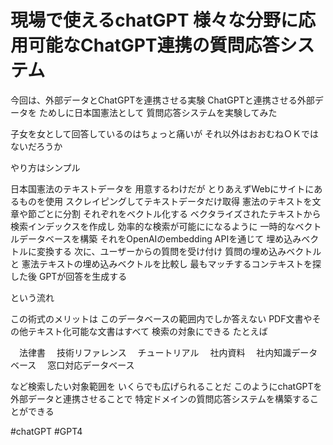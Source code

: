 # 現場で使えるchatGPT 様々な分野に応用可能なChatGPT連携の質問応答システム

今回は、外部データとChatGPTを連携させる実験
ChatGPTと連携させる外部データを
ためしに日本国憲法として
質問応答システムを実験してみた

子女を女として回答しているのはちょっと痛いが
それ以外はおおむねＯＫではないだろうか

やり方はシンプル

日本国憲法のテキストデータを
用意するわけだが
とりあえずWebにサイトにあるものを使用
スクレイピングしてテキストデータだけ取得
憲法のテキストを文章や節ごとに分割
それぞれをベクトル化する
ベクタライズされたテキストから
検索インデックスを作成し
効率的な検索が可能にになるように
一時的なベクトルデータベースを構築
それをOpenAIのembedding APIを通じて
埋め込みベクトルに変換する
次に、ユーザーからの質問を受け付け
質問の埋め込みベクトルと
憲法テキストの埋め込みベクトルを比較し
最もマッチするコンテキストを探した後
GPTが回答を生成する

という流れ

この術式のメリットは
このデータベースの範囲内でしか答えない
PDF文書やその他テキスト化可能な文書はすべて
検索の対象にできる
たとえば

　法律書
　技術リファレンス
　チュートリアル
　社内資料
　社内知識データベース
　窓口対応データベース

など検索したい対象範囲を
いくらでも広げられることだ
このようにchatGPTを外部データと連携させることで
特定ドメインの質問応答システムを構築することができる

#chatGPT #GPT4